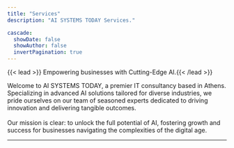 ```yaml
---
title: "Services"
description: "AI SYSTEMS TODAY Services."

cascade:
  showDate: false
  showAuthor: false
  invertPagination: true
---
```


{{< lead >}}
Empowering businesses with Cutting-Edge AI.{{< /lead >}}

Welcome to AI SYSTEMS TODAY, a premier IT consultancy based in Athens. Specializing in advanced AI solutions tailored for diverse industries, we pride ourselves on our team of seasoned experts dedicated to driving innovation and delivering tangible outcomes. <br><br>
Our mission is clear: to unlock the full potential of AI, fostering growth and success for businesses navigating the complexities of the digital age.

<!-- 
## AI Consulting

Our personalized AI consulting services aim to assist businesses in effectively integrating AI solutions into their operations. We work closely with clients to understand their specific needs and objectives, offering strategic guidance and actionable insights to maximize the value of AI technology.

## AI Development

Through customized AI software development, we deliver tailored solutions that address the unique requirements of each client. Our team of experienced developers leverages cutting-edge technologies and best practices to create scalable, efficient, and innovative AI applications that drive business growth and success.

## AI Training

We offer comprehensive training programs and workshops designed to empower teams with the knowledge and skills needed to leverage AI effectively. From fundamental concepts to advanced techniques, our training sessions cover a wide range of topics to ensure that organizations are equipped to harness the full potential of AI technology.

## AI Support

Our commitment to client success extends beyond implementation, with ongoing support and maintenance services to ensure the optimal performance and reliability of AI systems. Whether it's troubleshooting issues, optimizing performance, or adapting to changing business needs, our support team is here to provide expert assistance every step of the way. -->



---
